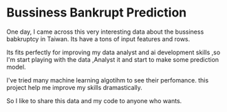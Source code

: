# Bussiness Bankrupt Prediction

One day, I came across this very interesting data about the bussiness babkruptcy in Taiwan. Its have a tons of input features and rows.   
  
Its fits perfectly for improving my data analyst and ai development skills ,so I'm start playing with the data ,Analyst it and start to make some prediction model.  
  
I've tried many machine learning algotihm to see their perfomance. this project help me improve my skills dramastically.  
  
So I like to share this data and my code to anyone who wants. 
